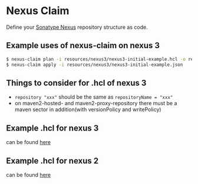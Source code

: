 # Nexus Claim

Define your [Sonatype Nexus](http://www.sonatype.org/nexus/) repository structure as code.


## Example uses of nexus-claim on nexus 3
```bash
$ nexus-claim plan -i resources/nexus3/nexus3-initial-example.hcl -o resources/nexus3/nexus3-initial-example.json
$ nexus-claim apply -i resources/nexus3/nexus3-initial-example.json
```

## Things to consider for .hcl of nexus 3
- `repository "xxx"` should be the same as `repositoryName = "xxx"`
- on maven2-hosted- and maven2-proxy-repository there must be a maven sector in addition(with versionPolicy and writePolicy) 
 
## Example .hcl for nexus 3

can be found [here](https://github.com/cloudogu/nexus-claim/blob/feature/3_fix_create_docker_repo/resources/nexus3/nexus3-initial-example.hcl)
 

## Example .hcl for nexus 2

can be found [here](https://github.com/cloudogu/nexus-claim/blob/feature/3_fix_create_docker_repo/resources/nexus-initial-example.hcl)




